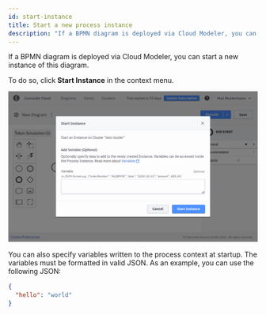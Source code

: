 ```yaml
---
id: start-instance
title: Start a new process instance
description: "If a BPMN diagram is deployed via Cloud Modeler, you can start a new instance of this diagram."
---
```


If a BPMN diagram is deployed via Cloud Modeler, you can start a new instance of this diagram.

To do so, click **Start Instance** in the context menu.

![start instance](img/start-process-instance-variables.png)

You can also specify variables written to the process context at startup. The variables must be formatted in valid JSON. As an example, you can use the following JSON:

```json
{
  "hello": "world"
}
```
